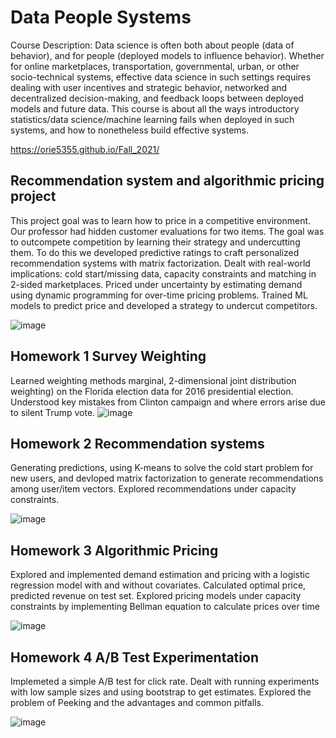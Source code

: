 # Data People Systems

Course Description: Data science is often both about people (data of behavior), and for people (deployed models to influence behavior). Whether for online marketplaces, transportation, governmental, urban, or other socio-technical systems, effective data science in such settings requires dealing with user incentives and strategic behavior, networked and decentralized decision-making, and feedback loops between deployed models and future data. This course is about all the ways introductory statistics/data science/machine learning fails when deployed in such systems, and how to nonetheless build effective systems.

https://orie5355.github.io/Fall_2021/

## Recommendation system and algorithmic pricing project


This project goal was to learn how to price in a competitive environment. Our professor had hidden customer evaluations for two items. The goal was to outcompete competition by learning their strategy and undercutting them. To do this we developed predictive ratings to craft personalized recommendation systems with matrix factorization. Dealt with real-world implications: cold start/missing data, capacity constraints and matching in 2-sided marketplaces. Priced under uncertainty by estimating demand using dynamic programming for over-time pricing problems. Trained ML models to predict price and developed a strategy to undercut competitors. 

![image](https://user-images.githubusercontent.com/89815451/164126129-6114f0b8-941d-4848-9779-e6e203453cf9.png)



## Homework 1 Survey Weighting

Learned weighting methods marginal, 2-dimensional joint distribution weighting) on the Florida election data for 2016 presidential election. Understood key mistakes from Clinton campaign and where errors arise due to silent Trump vote. ![image](https://user-images.githubusercontent.com/89815451/164125353-db0dbeff-02b1-49e2-bfd8-80a12d95c74f.png)


## Homework 2 Recommendation systems

Generating predictions, using K-means to solve the cold start problem for new users, and devloped matrix factorization to generate recommendations among user/item vectors. Explored recommendations under capacity constraints.

![image](https://user-images.githubusercontent.com/89815451/164125981-b675a11a-ef27-404a-a12e-f95de72fe352.png)



## Homework 3 Algorithmic Pricing

Explored and implemented demand estimation and pricing with a logistic regression model with and without covariates. Calculated optimal price, predicted revenue on test set. Explored pricing models under capacity constraints by implementing Bellman equation to calculate prices over time

![image](https://user-images.githubusercontent.com/89815451/164125616-b5f2b13d-e11b-412c-b407-94af0e169f70.png)


## Homework 4 A/B Test Experimentation

Implemeted a simple A/B test for click rate. Dealt with running experiments with low sample sizes and using bootstrap to get estimates. Explored the problem of Peeking and the advantages and common pitfalls.

![image](https://user-images.githubusercontent.com/89815451/164125777-459e89f7-a253-4579-91ab-4241fc4a70ae.png)


